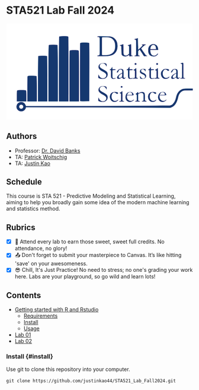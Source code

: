 # STA521 Lab Fall 2024

![](stat-sci-updated.png)

## Authors

-   Professor: [Dr. David Banks](https://www2.stat.duke.edu/~banks/)
-   TA: [Patrick Woitschig](https://scholars.duke.edu/person/patrick.woitschig)
-   TA: [Justin Kao](mailto:justinkao.44@duke.edu)

## Schedule

This course is STA 521 - Predictive Modeling and Statistical Learning, aiming to help you broadly gain some idea of the modern machine learning and statistics method.

## Rubrics

-   [x] 🎉 Attend every lab to earn those sweet, sweet full credits. No attendance, no glory!
-   [x] 📤 Don't forget to submit your masterpiece to Canvas. It’s like hitting 'save' on your awesomeness.
-   [x] 😎 Chill, It's Just Practice! No need to stress; no one's grading your work here. Labs are your playground, so go wild and learn lots!

## Contents

-   [Getting started with R and Rstudio](#getting-started)
    -   [Requirements](#requirements)
    -   [Install](#install)
    -   [Usage](#usage)
-   [Lab 01](https://github.com/justinkao44/STA521_Lab_Fall2024/tree/main/Lab%2001)
-   [Lab 02](https://github.com/justinkao44/STA521_Lab_Fall2024/tree/main/Lab%2002)

### Install {#install}

Use git to clone this repository into your computer.

```         
git clone https://github.com/justinkao44/STA521_Lab_Fall2024.git
```
